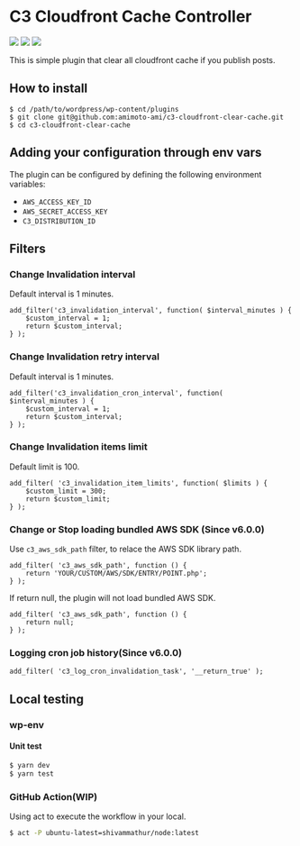 # C3 Cloudfront Cache Controller

[![](https://img.shields.io/wordpress/plugin/dt/c3-cloudfront-clear-cache.svg)](https://wordpress.org/plugins/c3-cloudfront-clear-cache/)
[![](https://img.shields.io/wordpress/v/c3-cloudfront-clear-cache.svg)](https://wordpress.org/plugins/c3-cloudfront-clear-cache/)
[![](https://img.shields.io/wordpress/plugin/r/c3-cloudfront-clear-cache.svg)](https://wordpress.org/plugins/c3-cloudfront-clear-cache/)

This is simple plugin that clear all cloudfront cache if you publish posts.

## How to install
```
$ cd /path/to/wordpress/wp-content/plugins
$ git clone git@github.com:amimoto-ami/c3-cloudfront-clear-cache.git
$ cd c3-cloudfront-clear-cache
```

## Adding your configuration through env vars

The plugin can be configured by defining the following environment variables:

- `AWS_ACCESS_KEY_ID`
- `AWS_SECRET_ACCESS_KEY`
- `C3_DISTRIBUTION_ID`

## Filters

### Change Invalidation interval

Default interval is 1 minutes.

```
add_filter('c3_invalidation_interval', function( $interval_minutes ) {
    $custom_interval = 1;
    return $custom_interval;
} );
```

### Change Invalidation retry interval

Default interval is 1 minutes.

```
add_filter('c3_invalidation_cron_interval', function( $interval_minutes ) {
    $custom_interval = 1;
    return $custom_interval;
} );
```

### Change Invalidation items limit

Default limit is 100.

```
add_filter( 'c3_invalidation_item_limits', function( $limits ) {
    $custom_limit = 300;
    return $custom_limit;
} );
```

### Change or Stop loading bundled AWS SDK (Since v6.0.0)

Use `c3_aws_sdk_path` filter, to relace the AWS SDK library path.

```
add_filter( 'c3_aws_sdk_path', function () {
	return 'YOUR/CUSTOM/AWS/SDK/ENTRY/POINT.php';
} );
```

If return null, the plugin will not load bundled AWS SDK.

```
add_filter( 'c3_aws_sdk_path', function () {
	return null;
} );
```

### Logging cron job history(Since v6.0.0)

```
add_filter( 'c3_log_cron_invalidation_task', '__return_true' );
```

## Local testing

### wp-env

#### Unit test

```bash
$ yarn dev
$ yarn test
```

### GitHub Action(WIP)
Using act to execute the workflow in your local.

```bash
$ act -P ubuntu-latest=shivammathur/node:latest
```
